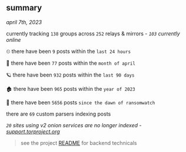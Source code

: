 
## summary
_april 7th, 2023_

currently tracking `138` groups across `252` relays & mirrors - _`103` currently online_

⏲ there have been `9` posts within the `last 24 hours`

🦈 there have been `77` posts within the `month of april`

🪐 there have been `932` posts within the `last 90 days`

🏚 there have been `965` posts within the `year of 2023`

🦕 there have been `5656` posts `since the dawn of ransomwatch`

there are `69` custom parsers indexing posts

_`20` sites using v2 onion services are no longer indexed - [support.torproject.org](https://support.torproject.org/onionservices/v2-deprecation/)_

> see the project [README](https://github.com/joshhighet/ransomwatch#ransomwatch--) for backend technicals

